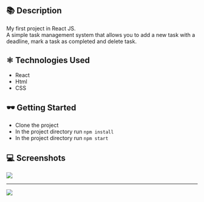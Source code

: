 ## 📚 Description

My first project in React JS.</br>
A simple task management system that allows you to add a new task with a deadline, mark a task as completed and delete task.

## ⚛️ Technologies Used 
- React
- Html
- CSS

## 🕶 Getting Started 
- Clone the project
- In the project directory run `npm install`
- In the project directory run `npm start`

## 💻 Screenshots 

<img src='https://www.linkpicture.com/q/Screen-Shot-2022-10-08-at-14.23.53.png' type='image'>

----------------------------------------------------------------------------------------------------

<img src='https://www.linkpicture.com/q/Screen-Shot-2022-10-08-at-14.24.06.png' type='image'>
